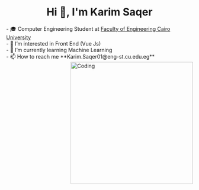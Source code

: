 <h1 align="center">Hi 👋, I'm Karim Saqer</h1>
- 🎓 Computer Engineering Student at <a href="http://eng.cu.edu.eg/ar/">Faculty of Engineering Cairo University</a>
<br>
- 👀 I’m interested in Front End (Vue Js)
<br>
- 🌱 I’m currently learning Machine Learning
<br>
- 📫 How to reach me **Karim.Saqer01@eng-st.cu.edu.eg**
<br>
<img align="right" alt="Coding" width="330" src="https://camo.githubusercontent.com/c1dcb74cc1c1835b1d716f5051499a2814c683c806b15f04b0eba492863703e9/68747470733a2f2f63646e2e6472696262626c652e636f6d2f75736572732f3733303730332f73637265656e73686f74732f363538313234332f6176656e746f2e676966">


<!---
karimsaqer/karimsaqer is a ✨ special ✨ repository because its `README.md` (this file) appears on your GitHub profile.
You can click the Preview link to take a look at your changes.
--->
